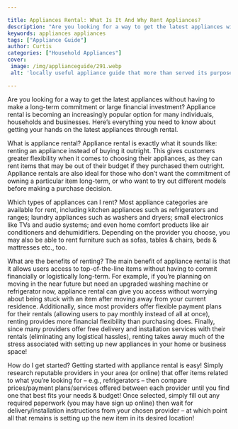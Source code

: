 ```yaml
---

title: Appliances Rental: What Is It And Why Rent Appliances?
description: "Are you looking for a way to get the latest appliances without having to make a long-term commitment or large financial investment...continue on"
keywords: appliances appliances
tags: ["Appliance Guide"]
author: Curtis
categories: ["Household Appliances"]
cover: 
 image: /img/applianceguide/291.webp
 alt: 'locally useful appliance guide that more than served its purpose'

---
```


Are you looking for a way to get the latest appliances without having to make a long-term commitment or large financial investment? Appliance rental is becoming an increasingly popular option for many individuals, households and businesses. Here’s everything you need to know about getting your hands on the latest appliances through rental. 

What is appliance rental? 
Appliance rental is exactly what it sounds like: renting an appliance instead of buying it outright. This gives customers greater flexibility when it comes to choosing their appliances, as they can rent items that may be out of their budget if they purchased them outright. Appliance rentals are also ideal for those who don’t want the commitment of owning a particular item long-term, or who want to try out different models before making a purchase decision. 

Which types of appliances can I rent? 
Most appliance categories are available for rent, including kitchen appliances such as refrigerators and ranges; laundry appliances such as washers and dryers; small electronics like TVs and audio systems; and even home comfort products like air conditioners and dehumidifiers. Depending on the provider you choose, you may also be able to rent furniture such as sofas, tables & chairs, beds & mattresses etc., too. 

What are the benefits of renting? 
The main benefit of appliance rental is that it allows users access to top-of-the-line items without having to commit financially or logistically long-term. For example, if you’re planning on moving in the near future but need an upgraded washing machine or refrigerator now, appliance rental can give you access without worrying about being stuck with an item after moving away from your current residence. Additionally, since most providers offer flexible payment plans for their rentals (allowing users to pay monthly instead of all at once), renting provides more financial flexibility than purchasing does. Finally, since many providers offer free delivery and installation services with their rentals (eliminating any logistical hassles), renting takes away much of the stress associated with setting up new appliances in your home or business space! 

How do I get started? 
Getting started with appliance rental is easy! Simply research reputable providers in your area (or online) that offer items related to what you’re looking for – e.g., refrigerators – then compare prices/payment plans/services offered between each provider until you find one that best fits your needs & budget! Once selected, simply fill out any required paperwork (you may have sign up online) then wait for delivery/installation instructions from your chosen provider – at which point all that remains is setting up the new item in its desired location!
